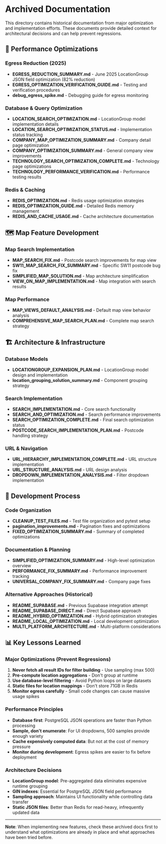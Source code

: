 # Archived Documentation

This directory contains historical documentation from major optimization and implementation efforts. These documents provide detailed context for architectural decisions and can help prevent regressions.

## 📂 Performance Optimizations

### Egress Reduction (2025)
- **EGRESS_REDUCTION_SUMMARY.md** - June 2025 LocationGroup JSON field optimization (82% reduction)
- **EGRESS_OPTIMIZATION_VERIFICATION_GUIDE.md** - Testing and verification procedures
- **debug_egress_spike.md** - Debugging guide for egress monitoring

### Database & Query Optimization
- **LOCATION_SEARCH_OPTIMIZATION.md** - LocationGroup model implementation details
- **LOCATION_SEARCH_OPTIMIZATION_STATUS.md** - Implementation status tracking
- **COMPANY_MAP_OPTIMIZATION_SUMMARY.md** - Company detail page optimization
- **COMPANY_OPTIMIZATION_SUMMARY.md** - General company view improvements
- **TECHNOLOGY_SEARCH_OPTIMIZATION_COMPLETE.md** - Technology page optimizations
- **TECHNOLOGY_PERFORMANCE_VERIFICATION.md** - Performance testing results

### Redis & Caching
- **REDIS_OPTIMIZATION.md** - Redis usage optimization strategies
- **REDIS_OPTIMIZATION_GUIDE.md** - Detailed Redis memory management
- **REDIS_AND_CACHE_USAGE.md** - Cache architecture documentation

## 🗺️ Map Feature Development

### Map Search Implementation
- **MAP_SEARCH_FIX.md** - Postcode search improvements for map view
- **SW11_MAP_SEARCH_FIX_SUMMARY.md** - Specific SW11 postcode bug fix
- **SIMPLIFIED_MAP_SOLUTION.md** - Map architecture simplification
- **VIEW_ON_MAP_IMPLEMENTATION.md** - Map integration with search results

### Map Performance
- **MAP_VIEWS_DEFAULT_ANALYSIS.md** - Default map view behavior analysis
- **COMPREHENSIVE_MAP_SEARCH_PLAN.md** - Complete map search strategy

## 🏗️ Architecture & Infrastructure

### Database Models
- **LOCATIONGROUP_EXPANSION_PLAN.md** - LocationGroup model design and implementation
- **location_grouping_solution_summary.md** - Component grouping strategy

### Search Implementation  
- **SEARCH_IMPLEMENTATION.md** - Core search functionality
- **SEARCH_AND_OPTIMIZATION.md** - Search performance improvements
- **SEARCH_OPTIMIZATION_COMPLETE.md** - Final search optimization status
- **POSTCODE_SEARCH_IMPLEMENTATION_PLAN.md** - Postcode handling strategy

### URL & Navigation
- **URL_HIERARCHY_IMPLEMENTATION_COMPLETE.md** - URL structure implementation
- **URL_STRUCTURE_ANALYSIS.md** - URL design analysis
- **DROPDOWN_IMPLEMENTATION_ANALYSIS.md** - Filter dropdown implementation

## 🧹 Development Process

### Code Organization
- **CLEANUP_TEST_FILES.md** - Test file organization and pytest setup
- **pagination_improvements.md** - Pagination fixes and optimizations
- **FIXED_OPTIMIZATION_SUMMARY.md** - Summary of completed optimizations

### Documentation & Planning
- **SIMPLIFIED_OPTIMIZATION_SUMMARY.md** - High-level optimization overview
- **PERFORMANCE_FIX_SUMMARY.md** - Performance improvement tracking
- **UNIVERSAL_COMPANY_FIX_SUMMARY.md** - Company page fixes

### Alternative Approaches (Historical)
- **README_SUPABASE.md** - Previous Supabase integration attempt
- **README_SUPABASE_DIRECT.md** - Direct Supabase approach
- **README_HYBRID_OPTIMIZATION.md** - Hybrid optimization strategies
- **README_LOCAL_OPTIMIZATION.md** - Local development optimization
- **MULTI_PLATFORM_ARCHITECTURE.md** - Multi-platform considerations

## 📊 Key Lessons Learned

### Major Optimizations (Prevent Regressions)
1. **Never fetch all result IDs for filter building** - Use sampling (max 500)
2. **Pre-compute location aggregations** - Don't group at runtime
3. **Use database-level filtering** - Avoid Python loops on large datasets
4. **Static files for location mappings** - Don't store 71GB in Redis
5. **Monitor egress carefully** - Small code changes can cause massive usage spikes

### Performance Principles
- **Database first**: PostgreSQL JSON operations are faster than Python processing
- **Sample, don't enumerate**: For UI dropdowns, 500 samples provide enough variety
- **Cache expensively computed data**: But not at the cost of memory pressure
- **Monitor during development**: Egress spikes are easier to fix before deployment

### Architecture Decisions
- **LocationGroup model**: Pre-aggregated data eliminates expensive runtime grouping
- **GIN indexes**: Essential for PostgreSQL JSON field performance
- **Sampling approach**: Maintains UI functionality while controlling data transfer
- **Static JSON files**: Better than Redis for read-heavy, infrequently updated data

---

**Note**: When implementing new features, check these archived docs first to understand what optimizations are already in place and what approaches have been tried before.